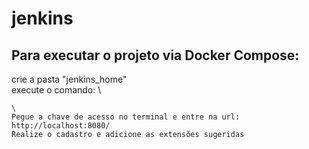 # jenkins

## Para executar o projeto via Docker Compose:

crie a pasta "jenkins_home" \
execute o comando: \
```docker compose up
\
Pegue a chave de acesso no terminal e entre na url: http://localhost:8080/
Realize o cadastro e adicione as extensões sugeridas
